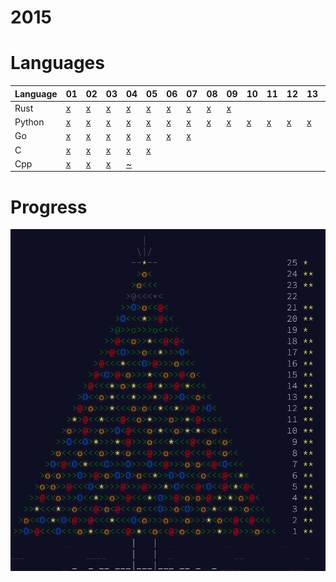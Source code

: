 # 2015

# Languages
| Language | 01 | 02 | 03 | 04 | 05 | 06 | 07 | 08 | 09 | 10 | 11 | 12 | 13 | 14 | 15 | 16 | 17 | 18 | 19 | 20 | 21 | 22 | 23 | 24 | 25 |
| -------- | - | - | - | - | - | - | - | - | - | - | - | - | - | - | - | - | - | - | - | - | - | - | - | - | - |
| Rust     | [x](/2015/rust/01.rs) | [x](/2015/rust/02.rs) | [x](/2015/rust/03.rs) | [x](/2015/rust/04.rs) | [x](/2015/rust/05.rs) | [x](/2015/rust/06.rs) | [x](/2015/rust/07.rs) | [x](/2015/rust/08.rs) | [x](/2015/rust/09.rs) | 
| Python   | [x](/2015/python/01.py) | [x](/2015/python/02.py) | [x](/2015/python/03.py) | [x](/2015/python/04.py) | [x](/2015/python/05.py) | [x](/2015/python/06.py) | [x](/2015/python/07.py) | [x](/2015/python/08.py) | [x](/2015/python/09.py) | [x](/2015/python/10.py) | [x](/2015/python/11.py) | [x](/2015/python/12.py) | [x](/2015/python/13.py) | [x](/2015/python/14.py) | [x](/2015/python/15.py) | [x](/2015/python/16.py) | [x](/2015/python/17.py) | [x](/2015/python/18.py) |
| Go       | [x](/2015/go/01.go) | [x](/2015/go/02.go) | [x](/2015/go/03.go) | [x](/2015/go/04.go) | [x](/2015/go/05.go) | [x](/2015/go/06.go) | [x](/2015/go/07.go) |
| C        | [x](/2015/c/01.c) | [x](/2015/c/02.c) | [x](/2015/c/03.c) | [x](/2015/c/04.c) | [x](/2015/c/05.c) |
| Cpp      | [x](/2015/cpp/01.cpp) | [x](/2015/cpp/02.cpp) | [x](/2015/cpp/03.cpp) | [~](/2015/cpp/04.sh) |

# Progress

<img src="/img/progress-2015.png" />
